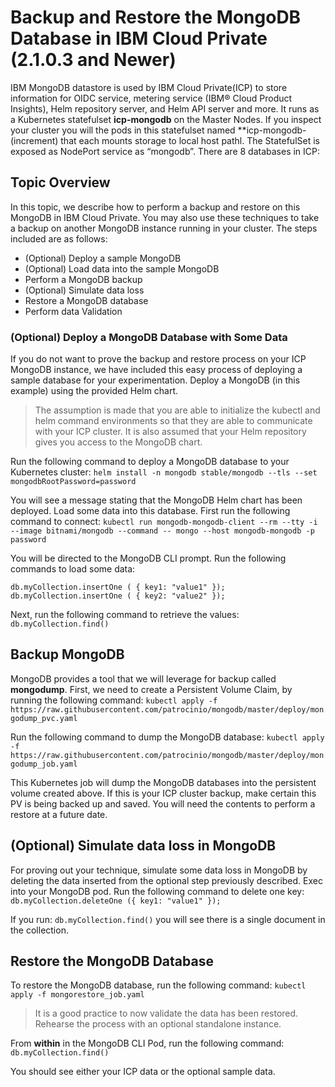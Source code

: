 # Backup and Restore the MongoDB Database in IBM Cloud Private (2.1.0.3 and Newer)

IBM MongoDB datastore is used by IBM Cloud Private(ICP) to store information for OIDC service, metering service (IBM® Cloud Product Insights), Helm repository server, and Helm API server and more.  It runs as a Kubernetes statefulset **icp-mongodb** on the Master Nodes.  If you inspect your cluster you will the pods in this statefulset named **icp-mongodb-(increment) that each mounts storage to local host pathl.  The StatefulSet is exposed as NodePort service as “mongodb”.
There are 8 databases in ICP:

## Topic Overview

In this topic, we describe how to perform a backup and restore on this MongoDB in IBM Cloud Private.  You may also use these techniques to take a backup on another MongoDB instance running in your cluster. The steps included are as follows:

* (Optional) Deploy a sample MongoDB
* (Optional) Load data into the sample MongoDB
* Perform a MongoDB backup
* (Optional) Simulate data loss
* Restore a MongoDB database
* Perform data Validation

### (Optional) Deploy a MongoDB Database with Some Data

If you do not want to prove the backup and restore process on your ICP MongoDB instance, we have included this easy process of deploying a sample database for your experimentation.  Deploy a MongoDB (in this example) using the provided Helm chart.

> The assumption is made that you are able to initialize the kubectl and helm command environments so that they are able to communicate with your ICP cluster.  It is also assumed that your Helm repository gives you access to the MongoDB chart.

Run the following command to deploy a MongoDB database to your Kubernetes cluster:
```helm install -n mongodb stable/mongodb --tls --set mongodbRootPassword=password```

You will see a message stating that the MongoDB Helm chart has been deployed.
Load some data into this database.  First run the following command to connect:
```kubectl run mongodb-mongodb-client --rm --tty -i --image bitnami/mongodb --command -- mongo --host mongodb-mongodb -p password```

You will be directed to the MongoDB CLI prompt. Run the following commands to load some data:
```
db.myCollection.insertOne ( { key1: "value1" });
db.myCollection.insertOne ( { key2: "value2" });
```

Next, run the following command to retrieve the values:  `db.myCollection.find()`

## Backup MongoDB
MongoDB provides a tool that we will leverage for backup called **mongodump**.  First, we need to create a Persistent Volume Claim, by running the following command:
```kubectl apply -f https://raw.githubusercontent.com/patrocinio/mongodb/master/deploy/mongodump_pvc.yaml```

Run the following command to dump the MongoDB database:
```kubectl apply -f https://raw.githubusercontent.com/patrocinio/mongodb/master/deploy/mongodump_job.yaml```

This Kubernetes job will dump the MongoDB databases into the persistent volume created above.  If this is your ICP cluster backup, make certain this PV is being backed up and saved.  You will need the contents to perform a restore at a future date.

## (Optional) Simulate data loss in MongoDB
For proving out your technique, simulate some data loss in MongoDB by deleting the data inserted from the optional step previously described.  Exec into your MongoDB pod.  Run the following command to delete one key:
```db.myCollection.deleteOne ({ key1: "value1" });```

If you run:  `db.myCollection.find()` you will see there is a single document in the collection.

## Restore the MongoDB Database

To restore the MongoDB database, run the following command:
```kubectl apply -f mongorestore_job.yaml```

> It is a good practice to now validate the data has been restored.  Rehearse the process with an optional standalone instance.

From **within** in the MongoDB CLI Pod, run the following command:  `db.myCollection.find()`

You should see either your ICP data or the optional sample data.
